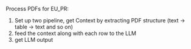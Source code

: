 Process PDFs for EU_PR:
  1. Set up two pipeline, get Context by extracting PDF structure (text -> table -> text and so on)
  2. feed the context along with each row to the LLM
  3. get LLM output
